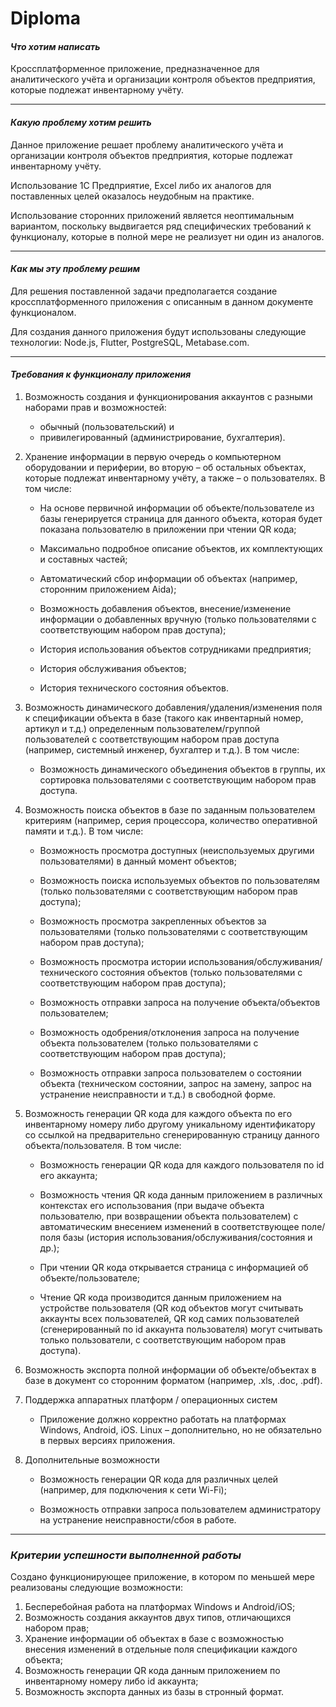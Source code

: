 # Diploma

#### ___Что хотим написать___

Кроссплатформенное приложение, предназначенное для аналитического учёта и организации контроля объектов предприятия, которые подлежат инвентарному учёту.

***
#### ___Какую проблему хотим решить___

Данное приложение решает проблему аналитического учёта и организации контроля объектов предприятия, которые подлежат инвентарному учёту.

Использование 1С Предприятие, Excel либо их аналогов для поставленных целей оказалось неудобным на практике.

Использование сторонних приложений является неоптимальным вариантом, поскольку выдвигается ряд специфических требований к функционалу, которые в полной мере не реализует ни один из аналогов. 

***
#### ___Как мы эту проблему решим___

Для решения поставленной задачи предполагается создание кроссплатформенного приложения с описанным в данном документе функционалом.

Для создания данного приложения будут использованы следующие технологии: Node.js, Flutter, PostgreSQL, Metabase.com.

***
#### ___Требования к функционалу приложения___

1. Возможность создания и функционирования аккаунтов с разными наборами прав и возможностей: 
   + обычный (пользовательский) и 
   + привилегированный (администрирование, бухгалтерия).

2. Хранение информации в первую очередь о компьютерном оборудовании и периферии, во вторую – об остальных объектах, которые подлежат инвентарному учёту, а также – о пользователях. В том числе:
   + На основе первичной информации об объекте/пользователе из базы генерируется страница для данного объекта, которая будет показана пользователю в приложении при чтении QR кода;
  
   + Максимально подробное описание объектов, их комплектующих и составных частей;

   + Автоматический сбор информации об объектах (например, сторонним приложением Aida);
  
   + Возможность добавления объектов, внесение/изменение информации о добавленных вручную (только пользователями с соответствующим набором прав доступа);

   + История использования объектов сотрудниками предприятия;
  
   + История обслуживания объектов;
  
   + История технического состояния объектов.

3. Возможность динамического добавления/удаления/изменения поля к спецификации объекта в базе (такого как инвентарный номер, артикул и т.д.) определенным пользователем/группой пользователей с соответствующим набором прав доступа (например, системный инженер, бухгалтер и т.д.). В том числе:
   + Возможность динамического объединения объектов в группы, их сортировка пользователями с соответствующим набором прав доступа.

4. Возможность поиска объектов в базе по заданным пользователем критериям (например, серия процессора, количество оперативной памяти и т.д.). В том числе:
   + Возможность просмотра доступных (неиспользуемых другими пользователями) в данный момент объектов;
  
   + Возможность поиска используемых объектов по пользователям (только пользователями с соответствующим набором прав доступа);
  
   + Возможность просмотра закрепленных объектов за пользователями (только пользователями с соответствующим набором прав доступа);
  
   + Возможность просмотра истории использования/обслуживания/технического состояния объектов (только пользователями с соответствующим набором прав доступа);
  
   + Возможность отправки запроса на получение объекта/объектов пользователем;

   + Возможность одобрения/отклонения запроса на получение объекта пользователем (только пользователями с соответствующим набором прав доступа);
  
   + Возможность отправки запроса пользователем о состоянии объекта (техническом состоянии, запрос на замену, запрос на устранение неисправности и т.д.) в свободной форме.

5. Возможность генерации QR кода для каждого объекта по его инвентарному номеру либо другому уникальному идентификатору со ссылкой на предварительно сгенерированную страницу данного объекта/пользователя. В том числе:
   + Возможность генерации QR кода для каждого пользователя по id его аккаунта;

   + Возможность чтения QR кода данным приложением в различных контекстах его использования (при выдаче объекта пользователю, при возвращении объекта пользователем) с автоматическим внесением изменений в соответствующее поле/поля базы (история использования/обслуживания/состояния и др.);
  
   + При чтении QR кода открывается страница с информацией об объекте/пользователе;

   + Чтение QR кода производится данным приложением на устройстве пользователя (QR код объектов могут считывать аккаунты всех пользователей, QR код самих пользователей (сгенерированный по id аккаунта пользователя) могут считывать только пользователи, с соответствующим набором прав доступа).

6. Возможность экспорта полной информации об объекте/объектах в базе в документ со сторонним форматом (например, .xls, .doc, .pdf).

7. Поддержка аппаратных платформ / операционных систем
   + Приложение должно корректно работать на платформах Windows, Android, iOS. Linux – дополнительно, но не обязательно в первых версиях приложения.
  
8. Дополнительные возможности
   + Возможность генерации QR кода для различных целей (например, для подключения к сети Wi-Fi);

   + Возможность отправки запроса пользователем администратору на устранение неисправности/сбоя в работе.

***
### ___Критерии успешности выполненной работы___

Создано функционирующее приложение, в котором по меньшей мере реализованы следующие возможности:

1. Бесперебойная работа на платформах Windows и Android/iOS;
2. Возможность создания аккаунтов двух типов, отличающихся набором прав;
3. Хранение информации об объектах в базе с возможностью внесения изменений в отдельные поля спецификации каждого объекта;
4. Возможность генерации QR кода данным приложением по инвентарному номеру либо id аккаунта;
5. Возможность экспорта данных из базы в стронный формат.
